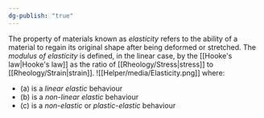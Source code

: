 ```yaml
---
dg-publish: "true"
---
```

The property of materials known as *elasticity* refers to the ability of a material to regain its original shape after being deformed or stretched.
The *modulus of elasticity* is defined, in the linear case, by the [[Hooke's law|Hooke's law]] as the ratio of [[Rheology/Stress|stress]] to [[Rheology/Strain|strain]].
![[Helper/media/Elasticity.png]]
where:
- (a) is a *linear elastic* behaviour
- (b) is a *non-linear elastic* behaviour
- (c) is a *non-elastic* or *plastic-elastic* behaviour